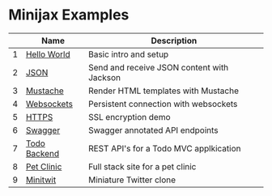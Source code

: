 Minijax Examples
================

|    | Name                                         | Description                                    |
| -- | -------------------------------------------- | ---------------------------------------------- |
|  1 | [Hello World](minijax-example-hello)         | Basic intro and setup                          |
|  2 | [JSON](minijax-example-json)                 | Send and receive JSON content with Jackson     |
|  3 | [Mustache](minijax-example-mustache)         | Render HTML templates with Mustache            |
|  4 | [Websockets](minijax-example-websocket)      | Persistent connection with websockets          |
|  5 | [HTTPS](minijax-example-ssl)                 | SSL encryption demo                            |
|  6 | [Swagger](minijax-example-swagger)           | Swagger annotated API endpoints                |
|  7 | [Todo Backend](minijax-example-todo-backend) | REST API's for a Todo MVC applkication         |
|  8 | [Pet Clinic](minijax-example-petclinic)      | Full stack site for a pet clinic               |
|  9 | [Minitwit](minijax-example-minitwit)         | Miniature Twitter clone                        |
